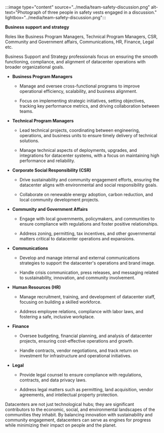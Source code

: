 :::image type="content" source="../media/team-safety-discussion.png" alt-text="Photograph of three people in safety vests engaged in a discussion." lightbox="../media/team-safety-discussion.png":::

**Business support and strategy**

Roles like Business Program Managers, Technical Program Managers, CSR, Community and Government affairs, Communications, HR, Finance, Legal etc. 

Business Support and Strategy professionals focus on ensuring the smooth functioning, compliance, and alignment of datacenter operations with broader organizational goals.

- **Business Program Managers**

  - Manage and oversee cross-functional programs to improve operational efficiency, scalability, and business alignment. 

  - Focus on implementing strategic initiatives, setting objectives, tracking key performance metrics, and driving collaboration between teams.

- **Technical Program Managers**

  - Lead technical projects, coordinating between engineering, operations, and business units to ensure timely delivery of technical solutions. 

  - Manage technical aspects of deployments, upgrades, and integrations for datacenter systems, with a focus on maintaining high performance and reliability.

- **Corporate Social Responsibility (CSR)**

  - Drive sustainability and community engagement efforts, ensuring the datacenter aligns with environmental and social responsibility goals. 

  - Collaborate on renewable energy adoption, carbon reduction, and local community development projects.

- **Community and Government Affairs**

  - Engage with local governments, policymakers, and communities to ensure compliance with regulations and foster positive relationships.

  - Address zoning, permitting, tax incentives, and other governmental matters critical to datacenter operations and expansions.

- **Communications**

  - Develop and manage internal and external communications strategies to support the datacenter's operations and brand image. 

  - Handle crisis communication, press releases, and messaging related to sustainability, innovation, and community involvement.

- **Human Resources (HR)**

  - Manage recruitment, training, and development of datacenter staff, focusing on building a skilled workforce. 

  - Address employee relations, compliance with labor laws, and fostering a safe, inclusive workplace.

- **Finance**

  - Oversee budgeting, financial planning, and analysis of datacenter projects, ensuring cost-effective operations and growth. 

  - Handle contracts, vendor negotiations, and track return on investment for infrastructure and operational initiatives.

- **Legal**

  - Provide legal counsel to ensure compliance with regulations, contracts, and data privacy laws. 

  - Address legal matters such as permitting, land acquisition, vendor agreements, and intellectual property protection.

Datacenters are not just technological hubs; they are significant contributors to the economic, social, and environmental landscapes of the communities they inhabit. By balancing innovation with sustainability and community engagement, datacenters can serve as engines for progress while minimizing their impact on people and the planet.